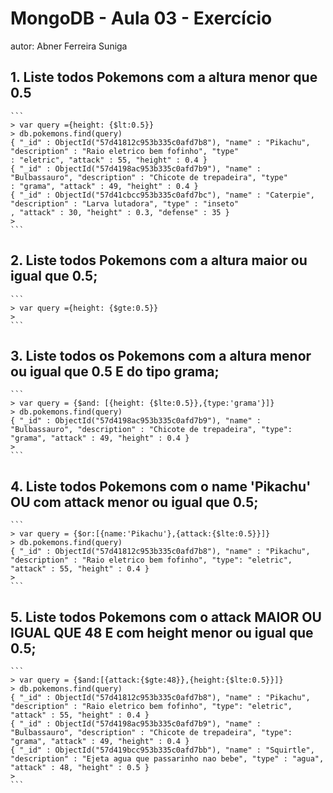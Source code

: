 # MongoDB - Aula 03 - Exercício
autor: Abner Ferreira Suniga

## 1. Liste todos Pokemons com a altura menor que 0.5
	
	```
	> var query ={height: {$lt:0.5}}
	> db.pokemons.find(query)
	{ "_id" : ObjectId("57d41812c953b335c0afd7b8"), "name" : "Pikachu", "description" : "Raio eletrico bem fofinho", "type"
	: "eletric", "attack" : 55, "height" : 0.4 }
	{ "_id" : ObjectId("57d4198ac953b335c0afd7b9"), "name" : "Bulbassauro", "description" : "Chicote de trepadeira", "type"
	: "grama", "attack" : 49, "height" : 0.4 }
	{ "_id" : ObjectId("57d41cbcc953b335c0afd7bc"), "name" : "Caterpie", "description" : "Larva lutadora", "type" : "inseto"
	, "attack" : 30, "height" : 0.3, "defense" : 35 }
	>
	```
	
## 2. Liste todos Pokemons com a altura maior ou igual que 0.5;
	
	
	```
	> var query ={height: {$gte:0.5}}
	>
	```

## 3. Liste todos os Pokemons com a altura menor ou igual que 0.5 E do tipo grama;
	
	```
	> var query = {$and: [{height: {$lte:0.5}},{type:'grama'}]}
	> db.pokemons.find(query)
	{ "_id" : ObjectId("57d4198ac953b335c0afd7b9"), "name" : "Bulbassauro", "description" : "Chicote de trepadeira", "type": "grama", "attack" : 49, "height" : 0.4 }
	>
	```
	
## 4. Liste todos Pokemons com o name 'Pikachu' OU com attack menor ou igual que 0.5;
	
	```
	> var query = {$or:[{name:'Pikachu'},{attack:{$lte:0.5}}]}
	> db.pokemons.find(query)
	{ "_id" : ObjectId("57d41812c953b335c0afd7b8"), "name" : "Pikachu", "description" : "Raio eletrico bem fofinho", "type": "eletric", "attack" : 55, "height" : 0.4 }
	>
	```
	
## 5. Liste todos Pokemons com o attack MAIOR OU IGUAL QUE 48 E com height menor ou igual que 0.5;
	
	```
	> var query = {$and:[{attack:{$gte:48}},{height:{$lte:0.5}}]}
	> db.pokemons.find(query)
	{ "_id" : ObjectId("57d41812c953b335c0afd7b8"), "name" : "Pikachu", "description" : "Raio eletrico bem fofinho", "type": "eletric", "attack" : 55, "height" : 0.4 }
	{ "_id" : ObjectId("57d4198ac953b335c0afd7b9"), "name" : "Bulbassauro", "description" : "Chicote de trepadeira", "type": "grama", "attack" : 49, "height" : 0.4 }
	{ "_id" : ObjectId("57d419bcc953b335c0afd7bb"), "name" : "Squirtle", "description" : "Ejeta agua que passarinho nao bebe", "type" : "agua", "attack" : 48, "height" : 0.5 }
	>
	```
	
